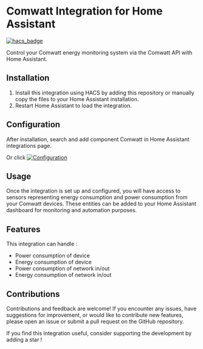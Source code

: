 # Comwatt Integration for Home Assistant

[![hacs_badge](https://img.shields.io/badge/HACS-Default-orange.svg)](https://github.com/hacs/integration)

Control your Comwatt energy monitoring system via the Comwatt API with Home Assistant.

## Installation
1. Install this integration using HACS by adding this repository or manually copy the files to your Home Assistant installation.
2. Restart Home Assistant to load the integration.

## Configuration
After installation, search and add component Comwatt in Home Assistant integrations page.

Or click [![Configuration](https://my.home-assistant.io/badges/config_flow_start.svg)](https://my.home-assistant.io/redirect/config_flow_start?domain=comwatt)

## Usage
Once the integration is set up and configured, you will have access to sensors representing energy consumption and power consumption from your Comwatt devices. These entities can be added to your Home Assistant dashboard for monitoring and automation purposes.

## Features

This integration can handle :

- Power consumption of device
- Energy consumption of device
- Power consumption of network in/out
- Energy consumption of network in/out

## Contributions
Contributions and feedback are welcome! If you encounter any issues, have suggestions for improvement, or would like to contribute new features, please open an issue or submit a pull request on the GitHub repository.

If you find this integration useful, consider supporting the development by adding a star !
